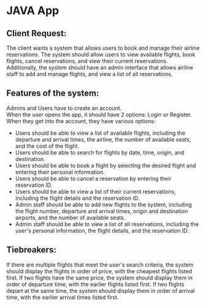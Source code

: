 # JAVA App

## Client Request:
The client wants a system that allows users to book and manage their airline reservations. The system should allow users to view available flights, book flights, cancel reservations, and view their current reservations. Additionally, the system should have an admin interface that allows airline staff to add and manage flights, and view a list of all reservations.

## Features of the system:

Admins and Users have to create an account.  
When the user opens the app, it should have 2 options: Login or Register.  
When they get into the account, they have various options:  
- Users should be able to view a list of available flights, including the departure and arrival times, the airline, the number of available seats, and the cost of the flight.
- Users should be able to search for flights by date, time, origin, and destination.
- Users should be able to book a flight by selecting the desired flight and entering their personal information.
- Users should be able to cancel a reservation by entering their reservation ID.
- Users should be able to view a list of their current reservations, including the flight details and the reservation ID.
- Admin staff should be able to add new flights to the system, including the flight number, departure and arrival times, origin and destination airports, and the number of available seats.
- Admin staff should be able to view a list of all reservations, including the user's personal information, the flight details, and the reservation ID.

## Tiebreakers:
If there are multiple flights that meet the user's search criteria, the system should display the flights in order of price, with the cheapest flights listed first. If two flights have the same price, the system should display them in order of departure time, with the earlier flights listed first. If two flights depart at the same time, the system should display them in order of arrival time, with the earlier arrival times listed first.
